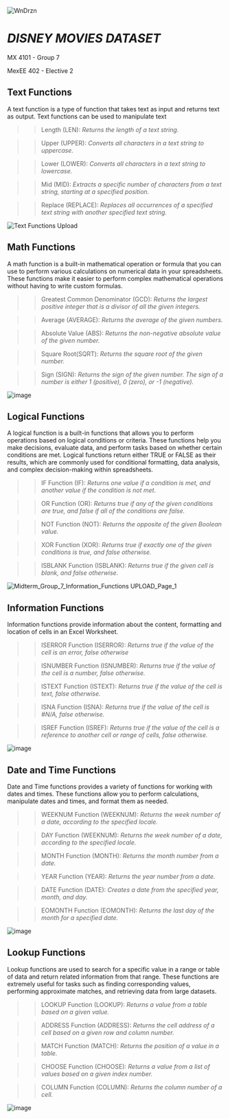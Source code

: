    ![WnDrzn](https://github.com/renseeel/MX-4101-Group-7_Midterm_Disney_Movies_Dataset/assets/92082602/204a3d53-6b5b-4a46-b0c5-c8ee987652de)

# *DISNEY MOVIES DATASET*
MX 4101 - Group 7

MexEE 402 - Elective 2 

## Text Functions
A text function is a type of function that takes text as input and returns text as output. Text functions can be used to manipulate text 

>>Length (LEN): *Returns the length of a text string.*

>>Upper (UPPER): *Converts all characters in a text string to uppercase.*

>>Lower (LOWER): *Converts all characters in a text string to lowercase.*

>>Mid (MID): *Extracts a specific number of characters from a text string, starting at a specified position.*

>>Replace (REPLACE): *Replaces all occurrences of a specified text string with another specified text string.*

![Text Functions Upload](https://github.com/renseeel/MX-4101-Group-7_Midterm_Disney_Movies_Dataset/assets/92082602/75fcde06-a7b5-4b27-8ce0-7e57a32fe75b)


## Math Functions
A math function is a built-in mathematical operation or formula that you can use to perform various calculations on numerical data in your spreadsheets. These functions make it easier to perform complex mathematical operations without having to write custom formulas. 

>>Greatest Common Denominator (GCD): *Returns the largest positive integer that is a divisor of all the given integers.*

>>Average (AVERAGE): *Returns the average of the given numbers.*

>>Absolute Value (ABS): *Returns the non-negative absolute value of the given number.*

>>Square Root(SQRT): *Returns the square root of the given number.*

>>Sign (SIGN): *Returns the sign of the given number. The sign of a number is either 1 (positive), 0 (zero), or -1 (negative).*

![image](https://github.com/renseeel/MX-4101-Group-7_Midterm_Disney_Movies_Dataset/assets/143622288/7c4dd26f-f2e9-49c0-8df9-9bed16f884fb)


## Logical Functions
A logical function is a built-in functions that allows you to perform operations based on logical conditions or criteria. These functions help you make decisions, evaluate data, and perform tasks based on whether certain conditions are met. Logical functions return either TRUE or FALSE as their results, which are commonly used for conditional formatting, data analysis, and complex decision-making within spreadsheets. 

>>IF Function (IF): *Returns one value if a condition is met, and another value if the condition is not met.*

>>OR Function (OR): *Returns true if any of the given conditions are true, and false if all of the conditions are false.*

>>NOT Function (NOT): *Returns the opposite of the given Boolean value.* 

>>XOR Function (XOR): *Returns true if exactly one of the given conditions is true, and false otherwise.*

>>ISBLANK Function (ISBLANK): *Returns true if the given cell is blank, and false otherwise.*

![Midterm_Group_7_Information_Functions UPLOAD_Page_1](https://github.com/renseeel/MX-4101-Group-7_Midterm_Disney_Movies_Dataset/assets/92082602/7276cbe2-dde3-4e77-b36d-9c671c1d978d)


## Information Functions
Information functions provide information about the content, formatting and location of cells in an Excel Worksheet.

>>ISERROR Function (ISERROR): *Returns true if the value of the cell is an error, false otherwise*

>>ISNUMBER Function (ISNUMBER): *Returns true if the value of the cell is a number, false otherwise.*

>>ISTEXT Function (ISTEXT): *Returns true if the value of the cell is text, false otherwise.*

>>ISNA Function (ISNA): *Returns true if the value of the cell is #N/A, false otherwise.*

>>ISREF Function (ISREF): *Returns true if the value of the cell is a reference to another cell or range of cells, false otherwise.*

![image](https://github.com/renseeel/MX-4101-Group-7_Midterm_Disney_Movies_Dataset/assets/143622288/a227bc80-8a11-4234-8b0c-c5877df4e2fc)


## Date and Time Functions
Date and Time functions provides a variety of functions for working with dates and times. These functions allow you to perform calculations, manipulate dates and times, and format them as needed. 
 
 >>WEEKNUM Function (WEEKNUM): *Returns the week number of a date, according to the specified locale.*

>>DAY Function (WEEKNUM): *Returns the week number of a date, according to the specified locale.*

>>MONTH Function (MONTH): *Returns the month number from a date.*

>>YEAR Function (YEAR): *Returns the year number from a date.*

>>DATE Function (DATE): *Creates a date from the specified year, month, and day.*

>>EOMONTH Function (EOMONTH): *Returns the last day of the month for a specified date.*

![image](https://github.com/renseeel/MX-4101-Group-7_Midterm_Disney_Movies_Dataset/assets/143622288/4b6e316d-2d63-4924-931e-68f6400a972b)


## Lookup Functions
Lookup functions are used to search for a specific value in a range or table of data and return related information from that range. These functions are extremely useful for tasks such as finding corresponding values, performing approximate matches, and retrieving data from large datasets.

>>LOOKUP Function (LOOKUP): *Returns a value from a table based on a given value.*

>>ADDRESS Function (ADDRESS): *Returns the cell address of a cell based on a given row and column number.*

>>MATCH Function (MATCH): *Returns the position of a value in a table.*

>>CHOOSE Function (CHOOSE): *Returns a value from a list of values based on a given index number.*

>>COLUMN Function (COLUMN): *Returns the column number of a cell.*

![image](https://github.com/renseeel/MX-4101-Group-7_Midterm_Disney_Movies_Dataset/assets/143622288/7ac21598-f2be-4a0b-a267-fc863305720d)

